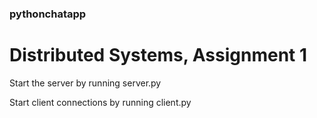 ### pythonchatapp

# Distributed Systems, Assignment 1

Start the server by running server.py

Start client connections by running client.py
